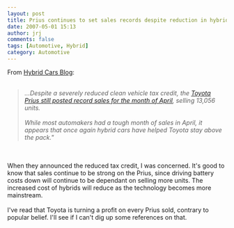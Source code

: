 ```yaml
---
layout: post
title: Prius continues to set sales records despite reduction in hybrid tax credit
date: 2007-05-01 15:13
author: jrj
comments: false
tags: [Automotive, Hybrid]
category: Automotive
---
```

From <a href="http://www.hybridcarblog.com/" target="_new">Hybrid Cars Blog</a>:<br /><br /><blockquote>*...Despite a severely reduced clean vehicle tax credit, the <a href="http://www.hybridcarblog.com/2007/05/april-auto-sales-down-not-for-prius.html" target="_new">Toyota Prius still posted record sales for the month of April</a>, selling 13,056 units.<br /><br />While most automakers had a tough month of sales in April, it appears that once again hybrid cars have helped Toyota stay above the pack."*</blockquote><br /><br />When they announced the reduced tax credit, I was concerned. It's good to know that sales continue to be strong on the Prius, since driving battery costs down will continue to be dependant on selling more units. The increased cost of hybrids will reduce as the technology becomes more mainstream. <br /><br />I've read that Toyota is turning a profit on every Prius sold, contrary to popular belief. I'll see if I can't dig up some references on that.
